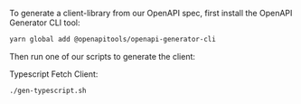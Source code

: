 To generate a client-library from our OpenAPI spec, first install the OpenAPI Generator CLI tool:

```bash
yarn global add @openapitools/openapi-generator-cli
```

Then run one of our scripts to generate the client:

Typescript Fetch Client:
```bash
./gen-typescript.sh
```
